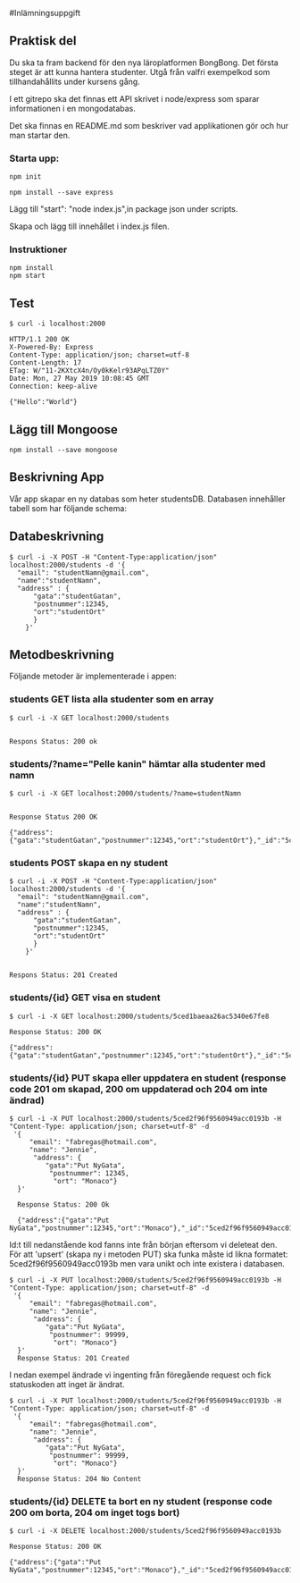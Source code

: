 #Inlämningsuppgift

## Praktisk del

Du ska ta fram backend för den nya läroplatformen BongBong. Det första steget är att kunna hantera studenter. Utgå från valfri exempelkod som tillhandahållits under kursens gång.

I ett gitrepo ska det finnas ett API skrivet i node/express som sparar informationen i en mongodatabas.

Det ska finnas en README.md som beskriver vad applikationen gör och hur man startar den.



### Starta upp:

```
npm init

npm install --save express

```
Lägg till "start": "node index.js",in package json under scripts.

Skapa och lägg till innehållet i ìndex.js filen.

### Instruktioner

```
npm install
npm start

```

## Test

```
$ curl -i localhost:2000

HTTP/1.1 200 OK
X-Powered-By: Express
Content-Type: application/json; charset=utf-8
Content-Length: 17
ETag: W/"11-2KXtcX4n/Oy0kKelr93APqLTZ0Y"
Date: Mon, 27 May 2019 10:08:45 GMT
Connection: keep-alive

{"Hello":"World"}

```
## Lägg till Mongoose
```
npm install --save mongoose

```
## Beskrivning App

Vår app skapar en ny databas som heter studentsDB. Databasen innehåller  
tabell som har följande schema:

## Databeskrivning
```
$ curl -i -X POST -H "Content-Type:application/json" localhost:2000/students -d '{
  "email": "studentNamn@gmail.com",
  "name":"studentNamn",
  "address" : {
      "gata":"studentGatan",
      "postnummer":12345,
      "ort":"studentOrt"
      }
    }'

```
## Metodbeskrivning
Följande metoder är implementerade i appen:

### students GET lista alla studenter som en array
```
$ curl -i -X GET localhost:2000/students


Respons Status: 200 ok

```

### students/?name="Pelle kanin" hämtar alla studenter med namn
```
$ curl -i -X GET localhost:2000/students/?name=studentNamn


Response Status 200 OK

{"address":{"gata":"studentGatan","postnummer":12345,"ort":"studentOrt"},"_id":"5ced1baeaa26ac5340e67fe8","email":"studentNamn@gmail.com","name":"studentNamn","__v":0}

```

### students POST skapa en ny student
```
$ curl -i -X POST -H "Content-Type:application/json" localhost:2000/students -d '{
  "email": "studentNamn@gmail.com",
  "name":"studentNamn",
  "address" : {
      "gata":"studentGatan",
      "postnummer":12345,
      "ort":"studentOrt"
      }
    }'


Respons Status: 201 Created    

```
### students/{id} GET visa en student
```
$ curl -i -X GET localhost:2000/students/5ced1baeaa26ac5340e67fe8

Response Status: 200 OK

{"address":{"gata":"studentGatan","postnummer":12345,"ort":"studentOrt"},"_id":"5ced1baeaa26ac5340e67fe8","email":"studentNamn@gmail.com","name":"studentNamn","__v":0}

```

### students/{id} PUT skapa eller uppdatera en student (response code 201 om skapad, 200 om uppdaterad och 204 om inte ändrad)
```
$ curl -i -X PUT localhost:2000/students/5ced2f96f9560949acc0193b -H "Content-Type: application/json; charset=utf-8" -d
 '{
     "email": "fabregas@hotmail.com",
     "name": "Jennie",
      "address": {
         "gata":"Put NyGata",
          "postnummer": 12345,
           "ort": "Monaco"}
  }'

  Response Status: 200 Ok

  {"address":{"gata":"Put NyGata","postnummer":12345,"ort":"Monaco"},"_id":"5ced2f96f9560949acc0193b","email":"fabregas@hotmail.com","name":"Jennie","__v":0}
```
Id:t till nedanstående kod fanns inte från början eftersom vi deleteat den. För att 'upsert' (skapa ny i metoden PUT) ska funka måste id likna formatet: 5ced2f96f9560949acc0193b men vara unikt och inte existera i databasen.
```
$ curl -i -X PUT localhost:2000/students/5ced2f96f9560949acc0193b -H "Content-Type: application/json; charset=utf-8" -d
 '{
     "email": "fabregas@hotmail.com",
     "name": "Jennie",
      "address": {
         "gata":"Put NyGata",
          "postnummer": 99999,
           "ort": "Monaco"}
  }'
  Response Status: 201 Created
```
I nedan exempel ändrade vi ingenting från föregående request och fick statuskoden att inget är ändrat.
```
$ curl -i -X PUT localhost:2000/students/5ced2f96f9560949acc0193b -H "Content-Type: application/json; charset=utf-8" -d
 '{
     "email": "fabregas@hotmail.com",
     "name": "Jennie",
      "address": {
         "gata":"Put NyGata",
          "postnummer": 99999,
           "ort": "Monaco"}
  }'
  Response Status: 204 No Content
```

### students/{id} DELETE ta bort en ny student (response code 200 om borta, 204 om inget togs bort)
```
$ curl -i -X DELETE localhost:2000/students/5ced2f96f9560949acc0193b

Response Status: 200 OK

{"address":{"gata":"Put NyGata","postnummer":12345,"ort":"Monaco"},"_id":"5ced2f96f9560949acc0193b","email":"fabregas@hotmail.com","name":"Jennie","__v":0}

```
